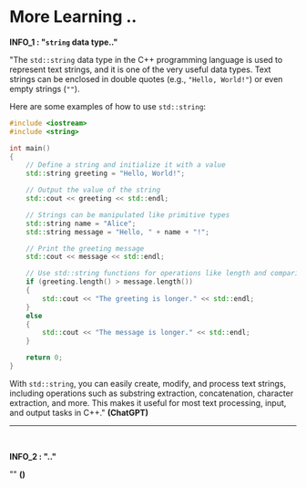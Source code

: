 # More Learning ..

**INFO_1 : "`string` data type.."**

"The `std::string` data type in the C++ programming language is used to represent text strings, and it is one of the very useful data types. Text strings can be enclosed in double quotes (e.g., `"Hello, World!"`) or even empty strings (`""`).

Here are some examples of how to use `std::string`:

```cpp
#include <iostream>
#include <string>

int main()
{
    // Define a string and initialize it with a value
    std::string greeting = "Hello, World!";

    // Output the value of the string
    std::cout << greeting << std::endl;

    // Strings can be manipulated like primitive types
    std::string name = "Alice";
    std::string message = "Hello, " + name + "!";

    // Print the greeting message
    std::cout << message << std::endl;

    // Use std::string functions for operations like length and comparison
    if (greeting.length() > message.length())
    {
        std::cout << "The greeting is longer." << std::endl;
    }
    else
    {
        std::cout << "The message is longer." << std::endl;
    }

    return 0;
}
```

With `std::string`, you can easily create, modify, and process text strings, including operations such as substring extraction, concatenation, character extraction, and more. This makes it useful for most text processing, input, and output tasks in C++." **(ChatGPT)**

---

<br>

**INFO_2 : ".."**

"" **()**
